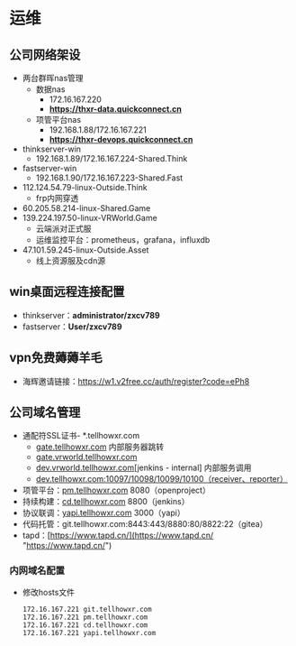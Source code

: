 # 运维

## 公司网络架设
- 两台群晖nas管理
  - 数据nas
    - 172.16.167.220 
    - **https://thxr-data.quickconnect.cn**
  - 项管平台nas
    - 192.168.1.88/172.16.167.221
    - **https://thxr-devops.quickconnect.cn**
- thinkserver-win
    - 192.168.1.89/172.16.167.224-Shared.Think
- fastserver-win
    - 192.168.1.90/172.16.167.223-Shared.Fast
- 112.124.54.79-linux-Outside.Think
  - frp内网穿透
- 60.205.58.214-linux-Shared.Game
- 139.224.197.50-linux-VRWorld.Game
  - 云端派对正式服
  - 运维监控平台：prometheus，grafana，influxdb
- 47.101.59.245-linux-Outside.Asset
  - 线上资源服及cdn源

## win桌面远程连接配置
- thinkserver：**administrator/zxcv789**
- fastserver：**User/zxcv789**

## vpn免费薅薅羊毛
-  海辉邀请链接：https://w1.v2free.cc/auth/register?code=ePh8

## 公司域名管理
- 通配符SSL证书- \*.tellhowxr.com
  - [gate.tellhowxr.com](http://gate.tellhowxr.com "gate.tellhowxr.com") 内部服务器跳转
   - [gate.vrworld.tellhowxr.com](http://gate.vrworld.tellhowxr.com "gate.vrworld.tellhowxr.com")
  - [dev.vrworld.tellhowxr.com](http://dev.vrworld.tellhowxr.com "dev.vrworld.tellhowxr.com")\[jenkins - internal] 内部服务调用
   - [dev.tellhowxr.com:10097/10098/10099/10100（receiver、reporter）](http://dev.tellhowxr.com:10097/10098/10099/10100（receiver、reporter） "dev.tellhowxr.com:10097/10098/10099/10100（receiver、reporter）")
- 项管平台：[pm.tellhowxr.com](http://pm.tellhowxr.com "pm.tellhowxr.com")  8080（openproject）
- 持续构建：[cd.tellhowxr.com](http://cd.tellhowxr.com "cd.tellhowxr.com")   8800（jenkins）
- 协议联调：[yapi.tellhowxr.com](http://yapi.tellhowxr.com "yapi.tellhowxr.com")  3000（yapi）
- 代码托管：git.tellhowxr.com:8443:443/8880:80/8822:22（gitea）
- tapd：[https://www.tapd.cn/](https://www.tapd.cn/ "https://www.tapd.cn/")
### 内网域名配置
- 修改hosts文件
  ```纯文本
  172.16.167.221 git.tellhowxr.com
  172.16.167.221 pm.tellhowxr.com
  172.16.167.221 cd.tellhowxr.com
  172.16.167.221 yapi.tellhowxr.com
  ```


